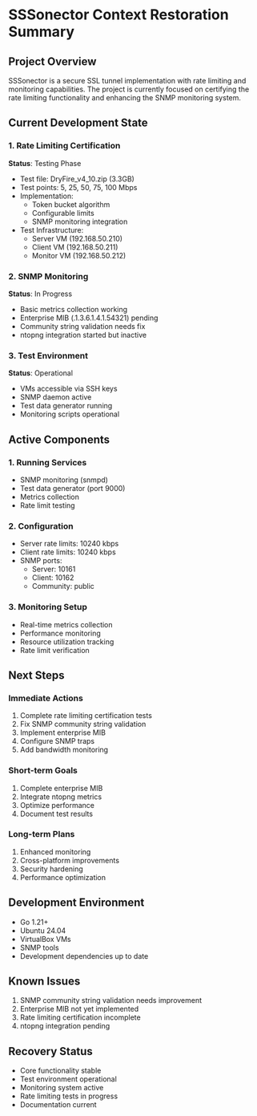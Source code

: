 # SSSonector Context Restoration Summary

## Project Overview
SSSonector is a secure SSL tunnel implementation with rate limiting and monitoring capabilities. The project is currently focused on certifying the rate limiting functionality and enhancing the SNMP monitoring system.

## Current Development State

### 1. Rate Limiting Certification
**Status**: Testing Phase
- Test file: DryFire_v4_10.zip (3.3GB)
- Test points: 5, 25, 50, 75, 100 Mbps
- Implementation:
  * Token bucket algorithm
  * Configurable limits
  * SNMP monitoring integration
- Test Infrastructure:
  * Server VM (192.168.50.210)
  * Client VM (192.168.50.211)
  * Monitor VM (192.168.50.212)

### 2. SNMP Monitoring
**Status**: In Progress
- Basic metrics collection working
- Enterprise MIB (.1.3.6.1.4.1.54321) pending
- Community string validation needs fix
- ntopng integration started but inactive

### 3. Test Environment
**Status**: Operational
- VMs accessible via SSH keys
- SNMP daemon active
- Test data generator running
- Monitoring scripts operational

## Active Components

### 1. Running Services
- SNMP monitoring (snmpd)
- Test data generator (port 9000)
- Metrics collection
- Rate limit testing

### 2. Configuration
- Server rate limits: 10240 kbps
- Client rate limits: 10240 kbps
- SNMP ports:
  * Server: 10161
  * Client: 10162
  * Community: public

### 3. Monitoring Setup
- Real-time metrics collection
- Performance monitoring
- Resource utilization tracking
- Rate limit verification

## Next Steps

### Immediate Actions
1. Complete rate limiting certification tests
2. Fix SNMP community string validation
3. Implement enterprise MIB
4. Configure SNMP traps
5. Add bandwidth monitoring

### Short-term Goals
1. Complete enterprise MIB
2. Integrate ntopng metrics
3. Optimize performance
4. Document test results

### Long-term Plans
1. Enhanced monitoring
2. Cross-platform improvements
3. Security hardening
4. Performance optimization

## Development Environment
- Go 1.21+
- Ubuntu 24.04
- VirtualBox VMs
- SNMP tools
- Development dependencies up to date

## Known Issues
1. SNMP community string validation needs improvement
2. Enterprise MIB not yet implemented
3. Rate limiting certification incomplete
4. ntopng integration pending

## Recovery Status
- Core functionality stable
- Test environment operational
- Monitoring system active
- Rate limiting tests in progress
- Documentation current
